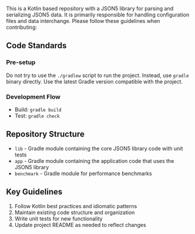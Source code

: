 This is a Kotlin based repository with a JSON5 library for parsing and serializing JSON5 data. It is primarily responsible for handling configuration files and data interchange. Please follow these guidelines when contributing:

[//]: # (Source: https://docs.github.com/en/enterprise-cloud@latest/copilot/using-github-copilot/coding-agent/best-practices-for-using-copilot-to-work-on-tasks)

## Code Standards

### Pre-setup
Do not try to use the `./gradlew` script to run the project. Instead, use `gradle` binary directly. Use the latest Gradle version compatible with the project.

### Development Flow
- Build: `gradle build`
- Test: `gradle check`

## Repository Structure
- `lib` - Gradle module containing the core JSON5 library code with unit tests
- `app` - Gradle module containing the application code that uses the JSON5 library
- `benchmark` - Gradle module for performance benchmarks

## Key Guidelines
1. Follow Kotlin best practices and idiomatic patterns
2. Maintain existing code structure and organization
3. Write unit tests for new functionality
4. Update project README as needed to reflect changes